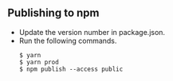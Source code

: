 ﻿## Publishing to npm

- Update the version number in package.json.
- Run the following commands.
  ```
  $ yarn
  $ yarn prod
  $ npm publish --access public
  ```
